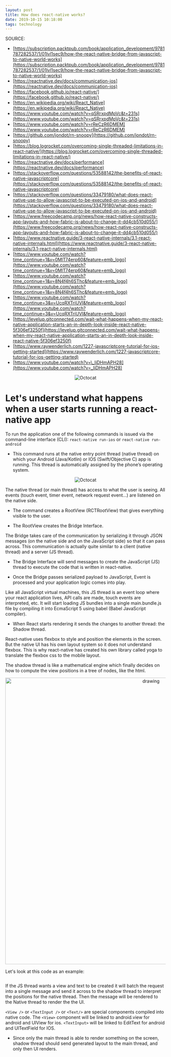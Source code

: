 ```yaml
---
layout: post
title: How does react-native works?
date: 2019-10-15 10:18:00
tags: technology
---
```


SOURCE:

- [https://subscription.packtpub.com/book/application_development/9781787282537/1/01lvl1sec9/how-the-react-native-bridge-from-javascript-to-native-world-works](https://subscription.packtpub.com/book/application_development/9781787282537/1/01lvl1sec9/how-the-react-native-bridge-from-javascript-to-native-world-works)
- [https://reactnative.dev/docs/communication-ios](https://reactnative.dev/docs/communication-ios)
- [https://facebook.github.io/react-native/](https://facebook.github.io/react-native/)
- [https://en.wikipedia.org/wiki/React_Native](https://en.wikipedia.org/wiki/React_Native)
- [https://www.youtube.com/watch?v=qSRrxpdMpVc&t=231s](https://www.youtube.com/watch?v=qSRrxpdMpVc&t=231s)
- [https://www.youtube.com/watch?v=rReCzR6DMEM](https://www.youtube.com/watch?v=rReCzR6DMEM)
- [https://github.com/jondot/rn-snoopy](https://github.com/jondot/rn-snoopy)
- [https://blog.logrocket.com/overcoming-single-threaded-limitations-in-react-native/](https://blog.logrocket.com/overcoming-single-threaded-limitations-in-react-native/)
- [https://reactnative.dev/docs/performance](https://reactnative.dev/docs/performance)
- [https://stackoverflow.com/questions/53588142/the-benefits-of-react-native-javascriptcore](https://stackoverflow.com/questions/53588142/the-benefits-of-react-native-javascriptcore)
- [https://stackoverflow.com/questions/33479180/what-does-react-native-use-to-allow-javascript-to-be-executed-on-ios-and-android](https://stackoverflow.com/questions/33479180/what-does-react-native-use-to-allow-javascript-to-be-executed-on-ios-and-android)
- [https://www.freecodecamp.org/news/how-react-native-constructs-app-layouts-and-how-fabric-is-about-to-change-it-dd4cb510d055/](https://www.freecodecamp.org/news/how-react-native-constructs-app-layouts-and-how-fabric-is-about-to-change-it-dd4cb510d055/)
- [https://www.reactnative.guide/3-react-native-internals/3.1-react-native-internals.html](https://www.reactnative.guide/3-react-native-internals/3.1-react-native-internals.html)
- [https://www.youtube.com/watch?time_continue=1&v=0MlT74erp60&feature=emb_logo](https://www.youtube.com/watch?time_continue=1&v=0MlT74erp60&feature=emb_logo)
- [https://www.youtube.com/watch?time_continue=1&v=8N4f4h6SThc&feature=emb_logo](https://www.youtube.com/watch?time_continue=1&v=8N4f4h6SThc&feature=emb_logo)
- [https://www.youtube.com/watch?time_continue=3&v=UcqRXTriUVI&feature=emb_logo](https://www.youtube.com/watch?time_continue=3&v=UcqRXTriUVI&feature=emb_logo)
- [https://levelup.gitconnected.com/wait-what-happens-when-my-react-native-application-starts-an-in-depth-look-inside-react-native-5f306ef3250f](https://levelup.gitconnected.com/wait-what-happens-when-my-react-native-application-starts-an-in-depth-look-inside-react-native-5f306ef3250f)
- [https://www.raywenderlich.com/1227-javascriptcore-tutorial-for-ios-getting-started](https://www.raywenderlich.com/1227-javascriptcore-tutorial-for-ios-getting-started)
- [https://www.youtube.com/watch?v=\_IiDHmAPH28](https://www.youtube.com/watch?v=_IiDHmAPH28)

<span style="display:block;text-align:center">![Octocat]({{site.baseurl}}/assets/img/view.png)</span>

# Let's understand what happens when a user starts running a react-native app

To run the application one of the following commands is issued via the command-line interface (CLI): `react-native run-ios` or `react-native run-android`


- This command runs at the native entry point thread (native thread) on which your Android (Java/Kotlin) or IOS (Swift/Objective C) app is running. This thread is automatically assigned by the phone’s operating system.

<span style="display:block;text-align:center">![Octocat]({{site.baseurl}}/assets/img/process.png)</span>

The native thread (or main thread) has access to what the user is seeing. All events (touch event, timer event, network request event...) are listened on the native side.

- The command creates a RootView (RCTRootView) that gives everything visible to the user.

- The RootView creates the Bridge Interface.

The Bridge takes care of the communication by serializing it through JSON messages (on the native side and on the JavaScript side) so that it can pass across. This communication is actually quite similar to a client (native thread) and a server (JS thread).

- The Bridge Interface will send messages to create the JavaScript (JS) thread to execute the code that is written in react-native.

- Once the Bridge passes serialized payload to JavaScript, Event is processed and your application logic comes into play.

Like all JavaScript virtual machines, this JS thread is an event loop where your react application lives, API calls are made, touch events are interpreted, etc. It will start loading JS bundles into a single main.bundle.js file by compiling it into EcmaScript 5 using babel (Babel JavaScript compiler).

- When React starts rendering it sends the changes to another thread: the Shadow thread.

React-native uses flexbox to style and position the elements in the screen. But the native UI has his own layout system so it does not understand flexbox. This is why react-native has created his own library called yoga to translate the flexbox css to the mobile layout.

The shadow thread is like a mathematical engine which finally decides on how to compute the view positions in a tree of nodes, like the html.

<span style="display:block;text-align:center"> <img src="{{site.baseurl}}/assets/img/native.png" alt="drawing" width="900"/></span>

Let's look at this code as an example:

```jsx let d const App = props = { return ( <View> <Text>Hello there</Text> </View> ) }

```

If the JS thread wants a view and text to be created it will batch the request into a single message and send it across to the shadow thread to interpret the positions for the native thread. Then the message will be rendered to the Native thread to render the the UI.

`<View />` or `<TextInput />` or `<Text/>` are special components compiled into native code. The `<View>` component will be linked to android.view for android and UIView for ios. `<TextInput>` will be linked to EditText for android and UITextField for IOS.

- Since only the main thread is able to render something on the screen, shadow thread should send generated layout to the main thread, and only then UI renders.
